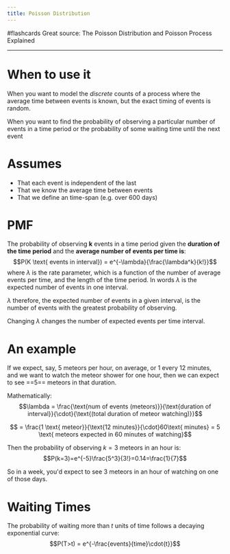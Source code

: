```yaml
---
title: Poisson Distribution
---
```


#flashcards 
Great source: The Poisson Distribution and Poisson Process Explained

---

# When to use it
When you want to model the _discrete_ counts of a process where the average time between events is known, but the exact timing of events is random. 

When you want to find the probability of observing a particular number of events in a time period or the probability of some waiting time until the next event

# Assumes
- That each event is independent of the last
- That we know the average time between events
- That we define an time-span (e.g. over 600 days)

# PMF
The probability of observing **k** events in a time period given the **duration of the time period** and the **average number of events per time is**: $$P(K \text{ events in interval}) = e^{-\lambda}{\frac{\lambda^k}{k!}}$$ where $\lambda$ is the rate parameter, which is a function of the number of average events per time, and the length of the time period. In words $\lambda$ is the expected number of events in one interval. 

$\lambda$ therefore, the expected number of events in a given interval, is the number of events with the greatest probability of observing.

Changing $\lambda$ changes the number of expected events per time interval. 

# An example

If we expect, say, 5 meteors per hour, on average, or 1 every 12 minutes, and we want to watch the meteor shower for one hour, then we can expect to see ==5== meteors in that duration. 
<!--SR:!2021-08-27,31,250--> 

Mathematically: $$\lambda = \frac{\text{num of events (meteors)}}{\text{duration of interval}}{\cdot}{\text{(total duration of meteor watching)}}$$ 

$$ = \frac{1 \text{ meteor}}{\text{12 minutes}}{\cdot}60\text{ minutes} = 5 \text{ meteors expected in 60 minutes of watching}$$

Then the probability of observing $k=3$ meteors in an hour is: $$P(k=3)=e^{-5}\frac{5^3}{3!}=0.14=\frac{1}{7}$$

So in a week, you'd expect to see 3 meteors in an hour of watching on one of those days.

# Waiting Times

The probability of waiting more than $t$ units of time follows a decaying exponential curve: $$P(T>t) = e^{-\frac{events}{time}\cdot{t}}$$